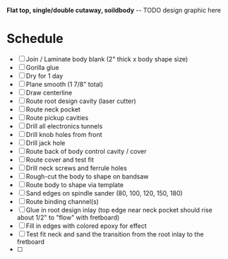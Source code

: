 **Flat top, single/double cutaway, soildbody**
-- TODO design graphic here
# Schedule
* [ ] Join / Laminate body blank (2" thick x body shape size)
* [ ] Gorilla glue
* [ ] Dry for 1 day
* [ ] Plane smooth (1 7/8" total)
* [ ] Draw centerline
* [ ] Route root design cavity (laser cutter)
* [ ] Route neck pocket
* [ ] Route pickup cavities
* [ ] Drill all electronics tunnels
* [ ] Drill knob holes from front
* [ ] Drill jack hole
* [ ] Route back of body control cavity / cover
* [ ] Route cover and test fit
* [ ] Drill neck screws and ferrule holes
* [ ] Rough-cut the body to shape on bandsaw
* [ ] Route body to shape via template
* [ ] Sand edges on spindle sander (80, 100, 120, 150, 180)
* [ ] Route binding channel(s)
* [ ] Glue in root design inlay (top edge near neck pocket should rise about 1/2" to "flow" with fretboard)
* [ ] Fill in edges with colored epoxy for effect
* [ ] Test fit neck and sand the transition from the root inlay to the fretboard
* [ ] 

